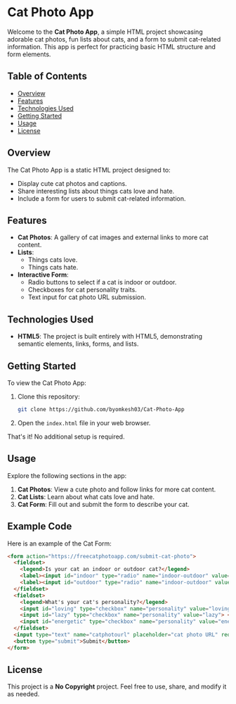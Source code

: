 # Cat Photo App

Welcome to the **Cat Photo App**, a simple HTML project showcasing adorable cat photos, fun lists about cats, and a form to submit cat-related information. This app is perfect for practicing basic HTML structure and form elements.

## Table of Contents
- [Overview](#overview)
- [Features](#features)
- [Technologies Used](#technologies-used)
- [Getting Started](#getting-started)
- [Usage](#usage)
- [License](#license)

## Overview

The Cat Photo App is a static HTML project designed to:
- Display cute cat photos and captions.
- Share interesting lists about things cats love and hate.
- Include a form for users to submit cat-related information.

## Features

- **Cat Photos**: A gallery of cat images and external links to more cat content.
- **Lists**:
  - Things cats love.
  - Things cats hate.
- **Interactive Form**:
  - Radio buttons to select if a cat is indoor or outdoor.
  - Checkboxes for cat personality traits.
  - Text input for cat photo URL submission.

## Technologies Used

- **HTML5**: The project is built entirely with HTML5, demonstrating semantic elements, links, forms, and lists.

## Getting Started

To view the Cat Photo App:

1. Clone this repository:
    ```bash
    git clone https://github.com/byomkesh03/Cat-Photo-App
    ```
2. Open the `index.html` file in your web browser.

That's it! No additional setup is required.

## Usage

Explore the following sections in the app:

1. **Cat Photos**: View a cute photo and follow links for more cat content.
2. **Cat Lists**: Learn about what cats love and hate.
3. **Cat Form**: Fill out and submit the form to describe your cat.

## Example Code

Here is an example of the Cat Form:

```html
<form action="https://freecatphotoapp.com/submit-cat-photo">
  <fieldset>
    <legend>Is your cat an indoor or outdoor cat?</legend>
    <label><input id="indoor" type="radio" name="indoor-outdoor" value="indoor" checked> Indoor</label>
    <label><input id="outdoor" type="radio" name="indoor-outdoor" value="outdoor"> Outdoor</label>
  </fieldset>
  <fieldset>
    <legend>What's your cat's personality?</legend>
    <input id="loving" type="checkbox" name="personality" value="loving" checked> <label for="loving">Loving</label>
    <input id="lazy" type="checkbox" name="personality" value="lazy"> <label for="lazy">Lazy</label>
    <input id="energetic" type="checkbox" name="personality" value="energetic"> <label for="energetic">Energetic</label>
  </fieldset>
  <input type="text" name="catphotourl" placeholder="cat photo URL" required>
  <button type="submit">Submit</button>
</form>
```

## License

This project is a **No Copyright** project. Feel free to use, share, and modify it as needed.
